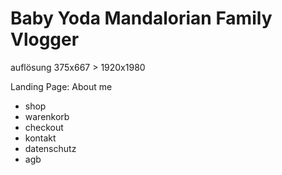 # Baby Yoda Mandalorian Family Vlogger

auflösung 375x667 > 1920x1980

Landing Page: About me

 - shop
 - warenkorb
 - checkout
 - kontakt
 - datenschutz
 - agb
